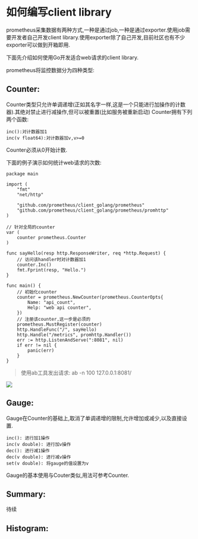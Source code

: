 # 如何编写client library

prometheus采集数据有两种方式,一种是通过job,一种是通过exporter.使用job需要开发者自己开发client library.使用exporter除了自己开发,目前社区也有不少exporter可以做到开箱即用.

下面先介绍如何使用Go开发适合web请求的client library.

prometheus将监控数据分为四种类型:

## Counter:
Counter类型只允许单调递增(正如其名字一样,这是一个只能进行加操作的计数器).其绝对禁止进行减操作,但可以被重置(比如服务被重新启动)
Counter拥有下列两个函数:

    inc():对计数器加1
    inc(v float64):对计数器加v,v>=0

Counter必须从0开始计数.

下面的例子演示如何统计web请求的次数:

    package main

    import (
        "fmt"
        "net/http"

        "github.com/prometheus/client_golang/prometheus"
        "github.com/prometheus/client_golang/prometheus/promhttp"
    )

    // 针对全局的counter
    var (
        counter prometheus.Counter
    )

    func sayHello(resp http.ResponseWriter, req *http.Request) {
        // 访问该handler时对计数器加1
        counter.Inc()
        fmt.Fprint(resp, "Hello.")
    }

    func main() {
        // 初始化counter
        counter = prometheus.NewCounter(prometheus.CounterOpts{
            Name: "api_count",
            Help: "web api counter",
        })
        // 注册该counter,这一步是必须的
        prometheus.MustRegister(counter)
        http.HandleFunc("/", sayHello)
        http.Handle("/metrics", promhttp.Handler())
        err := http.ListenAndServe(":8081", nil)
        if err != nil {
            panic(err)
        }
    }

> 使用ab工具发出请求: ab -n 100 127.0.0.1:8081/

![](https://raw.githubusercontent.com/lwhhhh/monitorDoc/master/asset/images/webAPI.png)


## Gauge:

Gauge在Counter的基础上,取消了单调递增的限制,允许增加或减少,以及直接设置.

    inc(): 进行加1操作
    inc(v double): 进行加v操作
    dec(): 进行减1操作
    dec(v double): 进行减v操作
    set(v double): 将gauge的值设置为v

Gauge的基本使用与Couter类似,用法可参考Counter.

## Summary:
待续

## Histogram:
